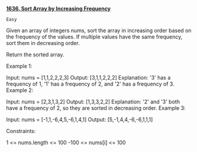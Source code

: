 [**1636. Sort Array by Increasing Frequency**](https://leetcode.com/problems/sort-array-by-increasing-frequency/description)

    Easy

Given an array of integers nums, sort the array in increasing order based on the frequency of the values. If multiple values have the same frequency, sort them in decreasing order.

Return the sorted array.



Example 1:

Input: nums = [1,1,2,2,2,3]
Output: [3,1,1,2,2,2]
Explanation: '3' has a frequency of 1, '1' has a frequency of 2, and '2' has a frequency of 3.
Example 2:

Input: nums = [2,3,1,3,2]
Output: [1,3,3,2,2]
Explanation: '2' and '3' both have a frequency of 2, so they are sorted in decreasing order.
Example 3:

Input: nums = [-1,1,-6,4,5,-6,1,4,1]
Output: [5,-1,4,4,-6,-6,1,1,1]


Constraints:

1 <= nums.length <= 100
-100 <= nums[i] <= 100